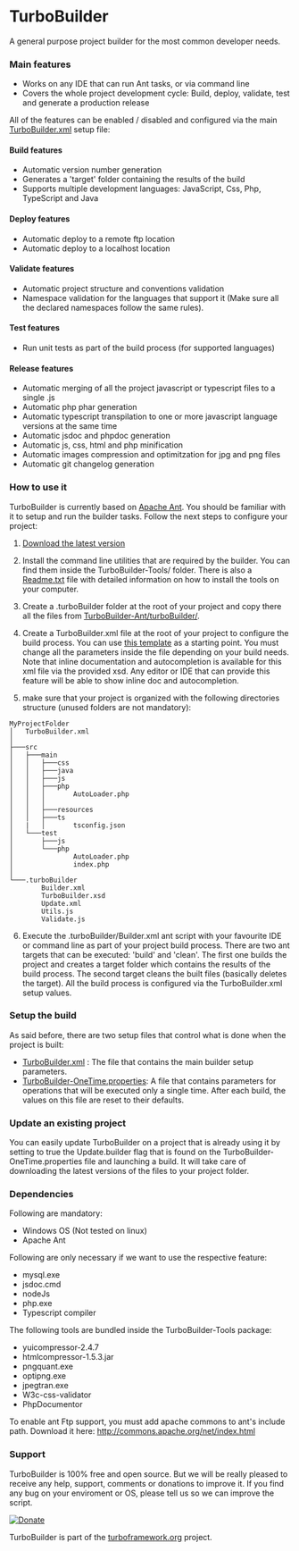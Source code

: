 # TurboBuilder

A general purpose project builder for the most common developer needs.

### Main features

- Works on any IDE that can run Ant tasks, or via command line
- Covers the whole project development cycle: Build, deploy, validate, test and generate a production release

All of the features can be enabled / disabled and configured via the main [TurboBuilder.xml](TurboBuilder-Ant/TurboBuilder.xml) setup file:

#### Build features

- Automatic version number generation
- Generates a 'target' folder containing the results of the build
- Supports multiple development languages: JavaScript, Css, Php, TypeScript and Java

#### Deploy features

- Automatic deploy to a remote ftp location
- Automatic deploy to a localhost location

#### Validate features

- Automatic project structure and conventions validation
- Namespace validation for the languages that support it (Make sure all the declared namespaces follow the same rules).

#### Test features

- Run unit tests as part of the build process (for supported languages)

#### Release features

- Automatic merging of all the project javascript or typescript files to a single .js
- Automatic php phar generation
- Automatic typescript transpilation to one or more javascript language versions at the same time
- Automatic jsdoc and phpdoc generation
- Automatic js, css, html and php minification
- Automatic images compression and optimitzation for jpg and png files
- Automatic git changelog generation

### How to use it

TurboBuilder is currently based on [Apache Ant](http://ant.apache.org). You should be familiar with it to setup and run the builder tasks. Follow the next steps to configure your project:

1. [Download the latest version](https://github.com/edertone/TurboBuilder/archive/master.zip)

2. Install the command line utilities that are required by the builder. You can find them inside the TurboBuilder-Tools/ folder. There is also a [Readme.txt](TurboBuilder-Tools/README.txt) file with detailed information on how to install the tools on your computer.

3. Create a .turboBuilder folder at the root of your project and copy there all the files from [TurboBuilder-Ant/turboBuilder/](TurboBuilder-Ant/turboBuilder/).

4. Create a TurboBuilder.xml file at the root of your project to configure the build process. You can use [this template](TurboBuilder-Ant/TurboBuilder.xml) as a starting point. You must change all the parameters inside the file depending on your build needs. Note that inline documentation and autocompletion is available for this xml file via the provided xsd. Any editor or IDE that can provide this feature will be able to show inline doc and autocompletion.

5. make sure that your project is organized with the following directories structure (unused folders are not mandatory):
  ```
  MyProjectFolder
  │   TurboBuilder.xml
  │
  ├───src
  │   ├───main
  │   │   ├───css
  │   │   ├───java
  │   │   ├───js
  │   │   ├───php
  │   │   │       AutoLoader.php
  │   │   │
  │   │   ├───resources
  │   │   ├───ts
  │   |   │       tsconfig.json
  │   └───test
  │       ├───js
  │       └───php
  │               AutoLoader.php
  │               index.php
  │
  └───.turboBuilder
          Builder.xml
          TurboBuilder.xsd
          Update.xml
          Utils.js
          Validate.js
  ```

6. Execute the .turboBuilder/Builder.xml ant script with your favourite IDE or command line as part of your project build process. There are two ant targets that can be executed: 'build' and 'clean'. The first one builds the project and creates a target folder which contains the results of the build process. The second target cleans the built files (basically deletes the target). All the build process is configured via the TurboBuilder.xml setup values.

### Setup the build

As said before, there are two setup files that control what is done when the project is built:
- [TurboBuilder.xml](TurboBuilder-Ant/TurboBuilder.xml) : The file that contains the main builder setup parameters.
- [TurboBuilder-OneTime.properties](TurboBuilder-Ant/TurboBuilder-OneTime.properties): A file that contains parameters for operations that will be executed only a single time. After each build, the values on this file are reset to their defaults.

### Update an existing project

You can easily update TurboBuilder on a project that is already using it by setting to true the Update.builder flag that is found on the TurboBuilder-OneTime.properties file and launching a build. It will take care of downloading the latest versions of the files to your project folder.


### Dependencies

Following are mandatory:
- Windows OS (Not tested on linux)
- Apache Ant

Following are only necessary if we want to use the respective feature:
- mysql.exe
- jsdoc.cmd
- nodeJs
- php.exe
- Typescript compiler

The following tools are bundled inside the TurboBuilder-Tools package:
- yuicompressor-2.4.7
- htmlcompressor-1.5.3.jar
- pngquant.exe
- optipng.exe
- jpegtran.exe
- W3c-css-validator
- PhpDocumentor

To enable ant Ftp support, you must add apache commons to ant's include path.
Download it here: http://commons.apache.org/net/index.html

### Support
TurboBuilder is 100% free and open source. But we will be really pleased to receive any help, support, comments or donations to improve it. If you find any bug on your enviroment or OS, please tell us so we can improve the script.

[![Donate](http://turbocommons.org/resources/shared/images/DonateButton.png)](https://www.paypal.com/cgi-bin/webscr?cmd=_donations&business=53MJ6SY66WZZ2&lc=ES&item_name=TurboCommons&no_note=0&cn=A%c3%b1adir%20instrucciones%20especiales%20para%20el%20vendedor%3a&no_shipping=2&currency_code=EUR&bn=PP%2dDonationsBF%3abtn_donateCC_LG%2egif%3aNonHosted)

TurboBuilder is part of the [turboframework.org](http://turboframework.org) project.
